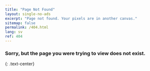 ```yaml
---
title: "Page Not Found"
layout: single-no-ads
excerpt: "Page not found. Your pixels are in another canvas."
sitemap: false
permalink: /404.html
lang: sv
ref: 404
---
```


### Sorry, but the page you were trying to view does not exist.
{: .text-center}
